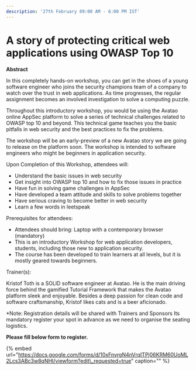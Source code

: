 ```yaml
---
description: '27th February 09:00 AM - 6:00 PM IST'
---
```


# A story of protecting critical web applications using OWASP Top 10

**Abstract**

In this completely hands-on workshop, you can get in the shoes of a young software engineer who joins the security champions team of a company to watch over the trust in web applications. As time progresses, the regular assignment becomes an involved investigation to solve a computing puzzle.

Throughout this introductory workshop, you would be using the Avatao online AppSec platform to solve a series of technical challenges related to OWASP top 10 and beyond. This technical game teaches you the basic pitfalls in web security and the best practices to fix the problems.

The workshop will be an early-preview of a new Avatao story we are going to release on the platform soon. The workshop is intended to software engineers who might be beginners in application security.

Upon Completion of this Workshop, attendees will:

* Understand the basic issues in web security
* Get insight into OWASP top 10 and how to fix those issues in practice 
* Have fun in solving game challenges in AppSec
* Have developed a team attitude and skills to solve problems together
* Have serious craving to become better in web security
* Learn a few words in leetspeak

Prerequisites for attendees:

* Attendees should bring: Laptop with a contemporary browser \(mandatory\)
* This is an introductory Workshop for web application developers, students, including those new to application security. 
* The course has been developed to train learners at all levels, but it is mostly geared towards beginners.

Trainer\(s\):

Kristof Toth is a SOLID software engineer at Avatao. He is the main driving force behind the gamified Tutorial Framework that makes the Avatao platform sleek and enjoyable. Besides a deep passion for clean code and software craftsmanship, Kristof likes cats and is a beer aficionado.

\*Note: Registration details will be shared with Trainers and Sponsors Its mandatory register your spot in advance as we need to organise the seating logistics.

**Please fill below form to register.**

{% embed url="https://docs.google.com/forms/d/10xFnyrgN4nVrqITPj06KRM60UoML2Lcs3ABc3w8qNHI/viewform?edit\_requested=true" caption="" %}

